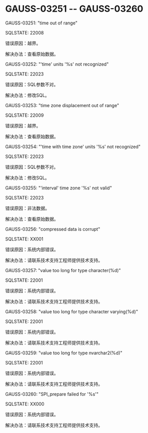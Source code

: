 # GAUSS-03251 -- GAUSS-03260

GAUSS-03251: "time out of range"

SQLSTATE: 22008

错误原因：越界。

解决办法：查看原始数据。

GAUSS-03252: "'time' units '%s' not recognized"

SQLSTATE: 22023

错误原因：SQL参数不对。

解决办法：修改SQL。

GAUSS-03253: "time zone displacement out of range"

SQLSTATE: 22009

错误原因：越界。

解决办法：查看原始数据。

GAUSS-03254: "'time with time zone' units '%s' not recognized"

SQLSTATE: 22023

错误原因：SQL参数不对。

解决办法：修改SQL。

GAUSS-03255: "'interval' time zone '%s' not valid"

SQLSTATE: 22023

错误原因：非法数据。

解决办法：查看原始数据。

GAUSS-03256: "compressed data is corrupt"

SQLSTATE: XX001

错误原因：系统内部错误。

解决办法：请联系技术支持工程师提供技术支持。

GAUSS-03257: "value too long for type character\(%d\)"

SQLSTATE: 22001

错误原因：系统内部错误。

解决办法：请联系技术支持工程师提供技术支持。

GAUSS-03258: "value too long for type character varying\(%d\)"

SQLSTATE: 22001

错误原因：系统内部错误。

解决办法：请联系技术支持工程师提供技术支持。

GAUSS-03259: "value too long for type nvarchar2\(%d\)"

SQLSTATE: 22001

错误原因：系统内部错误。

解决办法：请联系技术支持工程师提供技术支持。

GAUSS-03260: "SPI\_prepare failed for '%s'"

SQLSTATE: XX000

错误原因：系统内部错误。

解决办法：请联系技术支持工程师提供技术支持。

